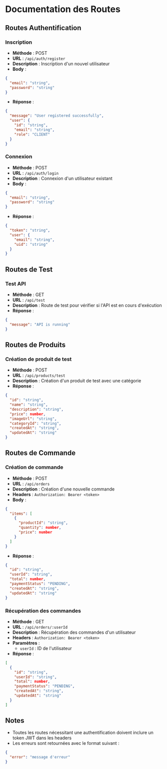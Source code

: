 # Documentation des Routes

## Routes Authentification

### Inscription

- **Méthode** : POST
- **URL** : `/api/auth/register`
- **Description** : Inscription d'un nouvel utilisateur
- **Body** :
```json
{
  "email": "string",
  "password": "string"
}
```
- **Réponse** :
```json
{
  "message": "User registered successfully",
  "user": {
    "id": "string",
    "email": "string",
    "role": "CLIENT"
  }
}
```

### Connexion

- **Méthode** : POST
- **URL** : `/api/auth/login`
- **Description** : Connexion d'un utilisateur existant
- **Body** :
```json
{
  "email": "string",
  "password": "string"
}
```
- **Réponse** :
```json
{
  "token": "string",
  "user": {
    "email": "string",
    "uid": "string"
  }
}
```

## Routes de Test

### Test API

- **Méthode** : GET
- **URL** : `/api/test`
- **Description** : Route de test pour vérifier si l'API est en cours d'exécution
- **Réponse** :
```json
{
  "message": "API is running"
}
```

## Routes de Produits

### Création de produit de test

- **Méthode** : POST
- **URL** : `/api/products/test`
- **Description** : Création d'un produit de test avec une catégorie
- **Réponse** :
```json
{
  "id": "string",
  "name": "string",
  "description": "string",
  "price": number,
  "imageUrl": "string",
  "categoryId": "string",
  "createdAt": "string",
  "updatedAt": "string"
}
```

## Routes de Commande

### Création de commande

- **Méthode** : POST
- **URL** : `/api/orders`
- **Description** : Création d'une nouvelle commande
- **Headers** : `Authorization: Bearer <token>`
- **Body** :
```json
{
  "items": [
    {
      "productId": "string",
      "quantity": number,
      "price": number
    }
  ]
}
```
- **Réponse** :
```json
{
  "id": "string",
  "userId": "string",
  "total": number,
  "paymentStatus": "PENDING",
  "createdAt": "string",
  "updatedAt": "string"
}
```

### Récupération des commandes

- **Méthode** : GET
- **URL** : `/api/orders/:userId`
- **Description** : Récupération des commandes d'un utilisateur
- **Headers** : `Authorization: Bearer <token>`
- **Paramètres** :
  - `userId` : ID de l'utilisateur
- **Réponse** :
```json
[
  {
    "id": "string",
    "userId": "string",
    "total": number,
    "paymentStatus": "PENDING",
    "createdAt": "string",
    "updatedAt": "string"
  }
]
```

## Notes

- Toutes les routes nécessitant une authentification doivent inclure un token JWT dans les headers
- Les erreurs sont retournées avec le format suivant :
```json
{
  "error": "message d'erreur"
}
```

